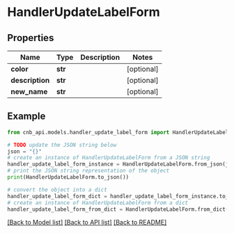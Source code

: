# HandlerUpdateLabelForm


## Properties

Name | Type | Description | Notes
------------ | ------------- | ------------- | -------------
**color** | **str** |  | [optional] 
**description** | **str** |  | [optional] 
**new_name** | **str** |  | [optional] 

## Example

```python
from cnb_api.models.handler_update_label_form import HandlerUpdateLabelForm

# TODO update the JSON string below
json = "{}"
# create an instance of HandlerUpdateLabelForm from a JSON string
handler_update_label_form_instance = HandlerUpdateLabelForm.from_json(json)
# print the JSON string representation of the object
print(HandlerUpdateLabelForm.to_json())

# convert the object into a dict
handler_update_label_form_dict = handler_update_label_form_instance.to_dict()
# create an instance of HandlerUpdateLabelForm from a dict
handler_update_label_form_from_dict = HandlerUpdateLabelForm.from_dict(handler_update_label_form_dict)
```
[[Back to Model list]](../README.md#documentation-for-models) [[Back to API list]](../README.md#documentation-for-api-endpoints) [[Back to README]](../README.md)


